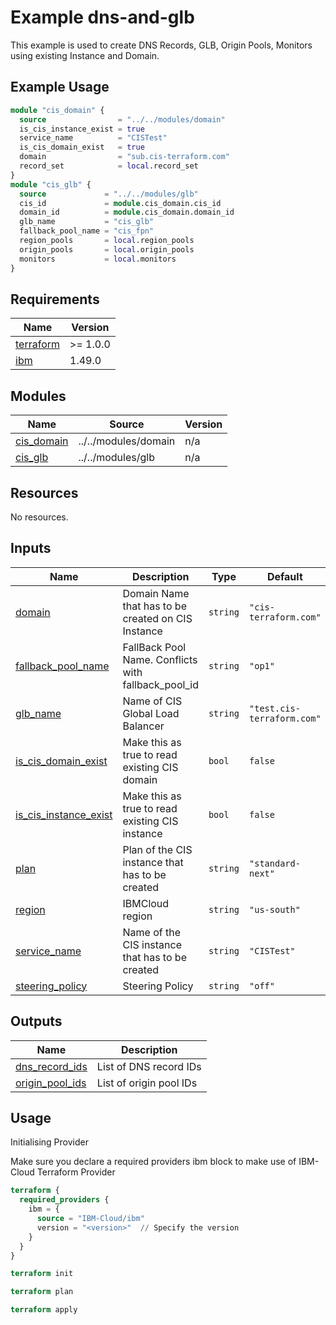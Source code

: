# Example dns-and-glb

This example is used to create DNS Records, GLB, Origin Pools, Monitors using existing Instance and Domain.

## Example Usage

```terraform
module "cis_domain" {
  source                = "../../modules/domain"
  is_cis_instance_exist = true
  service_name          = "CISTest"
  is_cis_domain_exist   = true
  domain                = "sub.cis-terraform.com"
  record_set            = local.record_set
}
module "cis_glb" {
  source             = "../../modules/glb"
  cis_id             = module.cis_domain.cis_id
  domain_id          = module.cis_domain.domain_id
  glb_name           = "cis_glb"
  fallback_pool_name = "cis_fpn"
  region_pools       = local.region_pools
  origin_pools       = local.origin_pools
  monitors           = local.monitors
}

```

<!-- BEGINNING OF PRE-COMMIT-TERRAFORM DOCS HOOK -->
## Requirements

| Name | Version |
|------|---------|
| <a name="requirement_terraform"></a> [terraform](#requirement\_terraform) | >= 1.0.0 |
| <a name="requirement_ibm"></a> [ibm](#requirement\_ibm) | 1.49.0 |

## Modules

| Name | Source | Version |
|------|--------|---------|
| <a name="module_cis_domain"></a> [cis\_domain](#module\_cis\_domain) | ../../modules/domain | n/a |
| <a name="module_cis_glb"></a> [cis\_glb](#module\_cis\_glb) | ../../modules/glb | n/a |

## Resources

No resources.

## Inputs

| Name | Description | Type | Default | Required |
|------|-------------|------|---------|:--------:|
| <a name="input_domain"></a> [domain](#input\_domain) | Domain Name that has to be created on CIS Instance | `string` | `"cis-terraform.com"` | no |
| <a name="input_fallback_pool_name"></a> [fallback\_pool\_name](#input\_fallback\_pool\_name) | FallBack Pool Name. Conflicts with fallback\_pool\_id | `string` | `"op1"` | no |
| <a name="input_glb_name"></a> [glb\_name](#input\_glb\_name) | Name of CIS Global Load Balancer | `string` | `"test.cis-terraform.com"` | no |
| <a name="input_is_cis_domain_exist"></a> [is\_cis\_domain\_exist](#input\_is\_cis\_domain\_exist) | Make this as true to read existing CIS domain | `bool` | `false` | no |
| <a name="input_is_cis_instance_exist"></a> [is\_cis\_instance\_exist](#input\_is\_cis\_instance\_exist) | Make this as true to read existing CIS instance | `bool` | `false` | no |
| <a name="input_plan"></a> [plan](#input\_plan) | Plan of the CIS instance that has to be created | `string` | `"standard-next"` | no |
| <a name="input_region"></a> [region](#input\_region) | IBMCloud region | `string` | `"us-south"` | no |
| <a name="input_service_name"></a> [service\_name](#input\_service\_name) | Name of the CIS instance that has to be created | `string` | `"CISTest"` | no |
| <a name="input_steering_policy"></a> [steering\_policy](#input\_steering\_policy) | Steering Policy | `string` | `"off"` | no |

## Outputs

| Name | Description |
|------|-------------|
| <a name="output_dns_record_ids"></a> [dns\_record\_ids](#output\_dns\_record\_ids) | List of DNS record IDs |
| <a name="output_origin_pool_ids"></a> [origin\_pool\_ids](#output\_origin\_pool\_ids) | List of origin pool IDs |
<!-- END OF PRE-COMMIT-TERRAFORM DOCS HOOK -->


## Usage

Initialising Provider

Make sure you declare a required providers ibm block to make use of IBM-Cloud Terraform Provider

```terraform
terraform {
  required_providers {
    ibm = {
      source = "IBM-Cloud/ibm"
      version = "<version>"  // Specify the version
    }
  }
}
```

```terraform
terraform init
```

```terraform
terraform plan
```

```terraform
terraform apply
```

